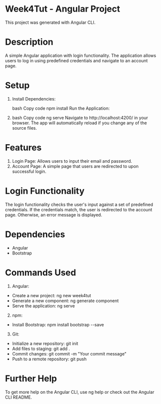 # Week4Tut - Angular Project
This project was generated with Angular CLI.

# Description
A simple Angular application with login functionality. The application allows users to log in using predefined credentials and navigate to an account page.

# Setup
1. Install Dependencies:

    bash
    Copy code
    npm install
    Run the Application:

2. bash
    Copy code
    ng serve
    Navigate to http://localhost:4200/ in your browser. The app will automatically reload if you change any of the source files.

# Features
1. Login Page: Allows users to input their email and password.
2. Account Page: A simple page that users are redirected to upon successful login.

# Login Functionality
The login functionality checks the user's input against a set of predefined credentials. If the credentials match, the user is redirected to the account page. Otherwise, an error message is displayed.

# Dependencies
- Angular
- Bootstrap

# Commands Used
1. Angular:

- Create a new project: ng new week4tut
- Generate a new component: ng generate component <component-name>
- Serve the application: ng serve

2. npm:

- Install Bootstrap: npm install bootstrap --save

3. Git:

- Initialize a new repository: git init
- Add files to staging: git add .
- Commit changes: git commit -m "Your commit message"
- Push to a remote repository: git push <remote-name> <branch-name>

# Further Help
To get more help on the Angular CLI, use ng help or check out the Angular CLI README.


